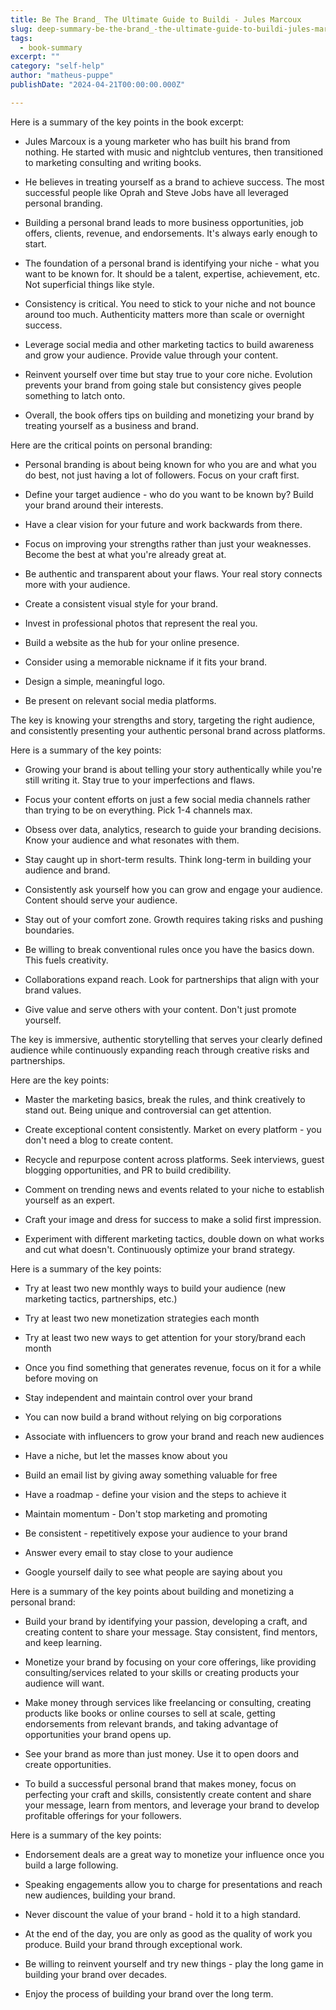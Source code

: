 ```yaml
---
title: Be The Brand_ The Ultimate Guide to Buildi - Jules Marcoux
slug: deep-summary-be-the-brand_-the-ultimate-guide-to-buildi-jules-marcoux
tags: 
  - book-summary
excerpt: ""
category: "self-help"
author: "matheus-puppe"
publishDate: "2024-04-21T00:00:00.000Z"

---
```



 Here is a summary of the key points in the book excerpt:

- Jules Marcoux is a young marketer who has built his brand from nothing. He started with music and nightclub ventures, then transitioned to marketing consulting and writing books. 

- He believes in treating yourself as a brand to achieve success. The most successful people like Oprah and Steve Jobs have all leveraged personal branding.

- Building a personal brand leads to more business opportunities, job offers, clients, revenue, and endorsements. It's always early enough to start.

- The foundation of a personal brand is identifying your niche - what you want to be known for. It should be a talent, expertise, achievement, etc. Not superficial things like style. 

- Consistency is critical. You need to stick to your niche and not bounce around too much. Authenticity matters more than scale or overnight success.

- Leverage social media and other marketing tactics to build awareness and grow your audience. Provide value through your content.

- Reinvent yourself over time but stay true to your core niche. Evolution prevents your brand from going stale but consistency gives people something to latch onto.

- Overall, the book offers tips on building and monetizing your brand by treating yourself as a business and brand.

 Here are the critical points on personal branding:

- Personal branding is about being known for who you are and what you do best, not just having a lot of followers. Focus on your craft first.

- Define your target audience - who do you want to be known by? Build your brand around their interests.

- Have a clear vision for your future and work backwards from there.

- Focus on improving your strengths rather than just your weaknesses. Become the best at what you're already great at.  

- Be authentic and transparent about your flaws. Your real story connects more with your audience.

- Create a consistent visual style for your brand. 

- Invest in professional photos that represent the real you.

- Build a website as the hub for your online presence. 

- Consider using a memorable nickname if it fits your brand.

- Design a simple, meaningful logo.

- Be present on relevant social media platforms.

The key is knowing your strengths and story, targeting the right audience, and consistently presenting your authentic personal brand across platforms.

 Here is a summary of the key points:

- Growing your brand is about telling your story authentically while you're still writing it. Stay true to your imperfections and flaws. 

- Focus your content efforts on just a few social media channels rather than trying to be on everything. Pick 1-4 channels max.

- Obsess over data, analytics, research to guide your branding decisions. Know your audience and what resonates with them. 

- Stay caught up in short-term results. Think long-term in building your audience and brand.

- Consistently ask yourself how you can grow and engage your audience. Content should serve your audience. 

- Stay out of your comfort zone. Growth requires taking risks and pushing boundaries. 

- Be willing to break conventional rules once you have the basics down. This fuels creativity.

- Collaborations expand reach. Look for partnerships that align with your brand values.

- Give value and serve others with your content. Don't just promote yourself.

The key is immersive, authentic storytelling that serves your clearly defined audience while continuously expanding reach through creative risks and partnerships.

 Here are the key points:

- Master the marketing basics, break the rules, and think creatively to stand out. Being unique and controversial can get attention. 

- Create exceptional content consistently. Market on every platform - you don't need a blog to create content. 

- Recycle and repurpose content across platforms. Seek interviews, guest blogging opportunities, and PR to build credibility. 

- Comment on trending news and events related to your niche to establish yourself as an expert. 

- Craft your image and dress for success to make a solid first impression. 

- Experiment with different marketing tactics, double down on what works and cut what doesn't. Continuously optimize your brand strategy.

 Here is a summary of the key points:

- Try at least two new monthly ways to build your audience (new marketing tactics, partnerships, etc.) 

- Try at least two new monetization strategies each month 

- Try at least two new ways to get attention for your story/brand each month  

- Once you find something that generates revenue, focus on it for a while before moving on

- Stay independent and maintain control over your brand 

- You can now build a brand without relying on big corporations  

- Associate with influencers to grow your brand and reach new audiences

- Have a niche, but let the masses know about you 

- Build an email list by giving away something valuable for free

- Have a roadmap - define your vision and the steps to achieve it

- Maintain momentum - Don't stop marketing and promoting 

- Be consistent - repetitively expose your audience to your brand

- Answer every email to stay close to your audience 

- Google yourself daily to see what people are saying about you

 Here is a summary of the key points about building and monetizing a personal brand:

- Build your brand by identifying your passion, developing a craft, and creating content to share your message. Stay consistent, find mentors, and keep learning. 

- Monetize your brand by focusing on your core offerings, like providing consulting/services related to your skills or creating products your audience will want. 

- Make money through services like freelancing or consulting, creating products like books or online courses to sell at scale, getting endorsements from relevant brands, and taking advantage of opportunities your brand opens up.

- See your brand as more than just money. Use it to open doors and create opportunities. 

- To build a successful personal brand that makes money, focus on perfecting your craft and skills, consistently create content and share your message, learn from mentors, and leverage your brand to develop profitable offerings for your followers.

 Here is a summary of the key points:

- Endorsement deals are a great way to monetize your influence once you build a large following. 

- Speaking engagements allow you to charge for presentations and reach new audiences, building your brand.

- Never discount the value of your brand - hold it to a high standard.

- At the end of the day, you are only as good as the quality of work you produce. Build your brand through exceptional work. 

- Be willing to reinvent yourself and try new things - play the long game in building your brand over decades. 

- Enjoy the process of building your brand over the long term.
